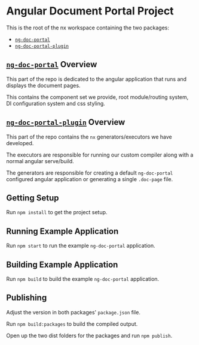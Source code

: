 # Angular Document Portal Project

This is the root of the nx workspace containing the two packages:

- [`ng-doc-portal`](./libs/ng-doc-portal/README.md)
- [`ng-doc-portal-plugin`](./libs/ng-doc-portal-plugin/README.md)

## [`ng-doc-portal`](./libs/ng-doc-portal/README.md) Overview

This part of the repo is dedicated to the angular application that runs and displays the document pages.

This contains the component set we provide, root module/routing system, DI configuration system and css styling.

## [`ng-doc-portal-plugin`](./libs/ng-doc-portal-plugin/README.md) Overview

This part of the repo contains the `nx` generators/executors we have developed.

The executors are responsible for running our custom compiler along with a normal angular serve/build.

The generators are responsible for creating a default `ng-doc-portal` configured angular application or generating a single `.doc-page` file.

## Getting Setup

Run `npm install` to get the project setup.

## Running Example Application

Run `npm start` to run the example `ng-doc-portal` application.

## Building Example Application

Run `npm build` to build the example `ng-doc-portal` application.

## Publishing

Adjust the version in both packages' `package.json` file.

Run `npm build:packages` to build the compiled output.

Open up the two dist folders for the packages and run `npm publish`.
